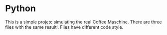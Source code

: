 # Python
This is a simple projetc simulating the real Coffee Maschine.
There are three files with the same resultl.
Files have different code style.
